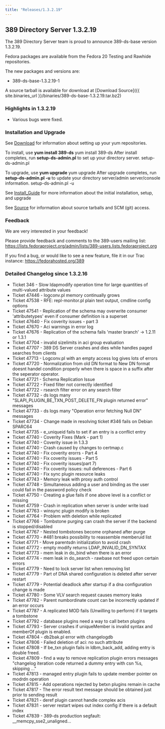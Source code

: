```yaml
---
title: "Releases/1.3.2.19"
---
```

389 Directory Server 1.3.2.19
-----------------------------

The 389 Directory Server team is proud to announce 389-ds-base version 1.3.2.19.

Fedora packages are available from the Fedora 20 Testing and Rawhide repositories.

The new packages and versions are:

-   389-ds-base-1.3.2.19-1

A source tarball is available for download at [Download Source]({{ site.binaries_url }}/binaries/389-ds-base-1.3.2.19.tar.bz2)

### Highlights in 1.3.2.19

-   Various bugs were fixed.

### Installation and Upgrade

See [Download](../download.html) for information about setting up your yum repositories.

To install, use **yum install 389-ds** yum install 389-ds After install completes, run **setup-ds-admin.pl** to set up your directory server. setup-ds-admin.pl

To upgrade, use **yum upgrade** yum upgrade After upgrade completes, run **setup-ds-admin.pl -u** to update your directory server/admin server/console information. setup-ds-admin.pl -u

See [Install\_Guide](../legacy/install-guide.html) for more information about the initial installation, setup, and upgrade

See [Source](../development/source.html) for information about source tarballs and SCM (git) access.

### Feedback

We are very interested in your feedback!

Please provide feedback and comments to the 389-users mailing list: <https://lists.fedoraproject.org/admin/lists/389-users.lists.fedoraproject.org>

If you find a bug, or would like to see a new feature, file it in our Trac instance: <https://fedorahosted.org/389>

### Detailed Changelog since 1.3.2.16

-   Ticket 346 - Slow ldapmodify operation time for large quantities of multi-valued attribute values
-   Ticket 47446 - logconv.pl memory continually grows
-   Ticket 47538 - RFE: repl-monitor.pl plain text output, cmdline config options
-   Ticket 47541 - Replication of the schema may overwrite consumer 'attributetypes' even if consumer definition is a superset
-   Ticket 47640 - Fix coverity issues - part 3
-   Ticket 47670 - Aci warnings in error log
-   Ticket 47676 - Replication of the schema fails 'master branch' -\> 1.2.11 or 1.3.1
-   Ticket 47704 - invalid sizelimits in aci group evaluation
-   Ticket 47707 - 389 DS Server crashes and dies while handles paged searches from clients
-   Ticket 47713 - Logconv.pl with an empty access log gives lots of errors
-   Ticket 47720 - Normalization from old DN format to New DN format doesnt handel condition properly when there is space in a suffix after the seperator operator.
-   Ticket 47721 - Schema Replication Issue
-   Ticket 47722 - Fixed filter not correctly identified
-   Ticket 47722 - rsearch filter error on any search filter
-   Ticket 47732 - ds logs many "SLAPI\_PLUGIN\_BE\_TXN\_POST\_DELETE\_FN plugin returned error" messages
-   Ticket 47733 - ds logs many "Operation error fetching Null DN" messages
-   Ticket 47734 - Change made in resolving ticket \#346 fails on Debian SPARC64
-   Ticket 47735 - e\_uniqueid fails to set if an entry is a conflict entry
-   Ticket 47740 - Coverity Fixes (Mark - part 1)
-   Ticket 47740 - Coverity issue in 1.3.3
-   Ticket 47740 - Crash caused by changes to certmap.c
-   Ticket 47740 - Fix coverity erorrs - Part 4
-   Ticket 47740 - Fix coverity issues - Part 5
-   Ticket 47740 - Fix coverity issues(part 7)
-   Ticket 47740 - Fix coverity issues: null deferences - Part 6
-   Ticket 47740 - Fix sync plugin resource leaks
-   Ticket 47743 - Memory leak with proxy auth control
-   Ticket 47748 - Simultaneous adding a user and binding as the user could fail in the password policy check
-   Ticket 47750 - Creating a glue fails if one above level is a conflict or missing
-   Ticket 47759 - Crash in replication when server is under write load
-   Ticket 47763 - winsync plugin modify is broken
-   Ticket 47764 - Problem with deletion while replicated
-   Ticket 47766 - Tombstone purging can crash the server if the backend is stopped/disabled
-   Ticket 47767 - Nested tombstones become orphaned after purge
-   Ticket 47770 - \#481 breaks possibility to reassemble memberuid list
-   Ticket 47771 - Move parentsdn initialization to avoid crash
-   Ticket 47772 - empty modify returns LDAP\_INVALID\_DN\_SYNTAX
-   Ticket 47773 - mem leak in do\_bind when there is an error
-   Ticket 47774 - mem leak in do\_search - rawbase not freed upon certain errors
-   Ticket 47779 - Need to lock server list when removing list
-   Ticket 47779 - Part of DNA shared configuration is deleted after server restart
-   Ticket 47779 - Potential deadlock after startup if a dna configuration change is made
-   Ticket 47780 - Some VLV search request causes memory leaks
-   Ticket 47782 - Parent numbordinate count can be incorrectly updated if an error occurs
-   Ticket 47787 - A replicated MOD fails (Unwilling to perform) if it targets a tombstone
-   Ticket 47792 - database plugins need a way to call betxn plugins
-   Ticket 47793 - Server crashes if uniqueMember is invalid syntax and memberOf plugin is enabled.
-   Ticket 47804 - db2bak.pl error with changelogdb
-   Ticket 47806 - Failed deletion of aci: no such attribute
-   Ticket 47808 - If be\_txn plugin fails in ldbm\_back\_add, adding entry is double freed.
-   Ticket 47809 - find a way to remove replication plugin errors messages "changelog iteration code returned a dummy entry with csn %s, skipping ..."
-   Ticket 47813 - managed entry plugin fails to update member pointer on modrdn operation
-   Ticket 47815 - Add operations rejected by betxn plugins remain in cache
-   Ticket 47817 - The error result text message should be obtained just prior to sending result
-   Ticket 47821 - deref plugin cannot handle complex acis
-   Ticket 47831 - server restart wipes out index config if there is a default index
-   Ticket 47839 - 389-ds production segfault: \_\_memcpy\_sse2\_unaligned...

